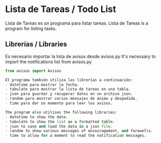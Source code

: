 # Lista de Tareas / Todo List

Lista de Tareas es un programa para listar tareas.
Lista de Tareas is a program for listing tasks.

## Librerías / Libraries

Es necesario importar la lista de avisos desde avisos.py
It's necessary to import the notifications list from avisos.py

```python
from avisos import Avisos

El programa también utiliza las librerías a continuación:
- datetime para mostrar la fecha. 
- tabulate para mostrar la lista de tareas en una tabla.
- json para guardar y recuperar datos en un archivo json. 
- random para mostrar varios mensajes de ánimo y despedida.
- time para dar un momento para leer los avisos.

The program also utilises the following libraries:
- datetime to show the date. 
- tabulate to show the list as a formatted table.
- json to save and load the data in a json file.
- random to show various messages of encouragement, and farewells.
- time to allow for a moment to read the notification messages.